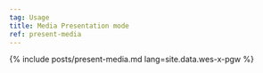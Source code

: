 ```yaml
---
tag: Usage
title: Media Presentation mode
ref: present-media
---
```


{% include posts/present-media.md lang=site.data.wes-x-pgw %}
